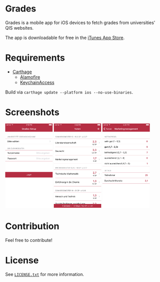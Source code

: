 # Grades
Grades is a mobile app for iOS devices to fetch grades from universities' QIS websites. 

The app is downloadable for free in the [iTunes App Store](https://itunes.apple.com/de/app/grades/id1012050566).

# Requirements
* [Carthage](https://github.com/Carthage/Carthage)
    * [Alamofire](https://github.com/Alamofire/Alamofire)
    * [KeychainAccess](https://github.com/kishikawakatsumi/KeychainAccess)

Build via `carthage update --platform ios --no-use-binaries`.

# Screenshots
<img src="assets/screen1.png" width="30%" />
<img src="assets/screen2.png" width="30%" />
<img src="assets/screen3.png" width="30%" />

# Contribution
Feel free to contribute!  

# License
See [`LICENSE.txt`](LICENSE.txt) for more information.
